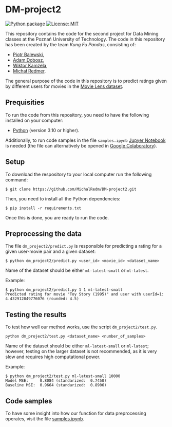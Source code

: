 # DM-project2

[![Python package](https://github.com/MichalRedm/DM-project2/actions/workflows/python-package.yml/badge.svg)](https://github.com/MichalRedm/DM-project2/actions/workflows/python-package.yml)
[![License: MIT](https://img.shields.io/badge/License-MIT-yellow.svg)](https://opensource.org/licenses/MIT)

This repository contains the code for the second project for Data Mining classes at the Poznań University of Technology. The code in this repository has been created by the team *Kung Fu Pandas*, consisting of:
- [Piotr Balewski](https://github.com/PBalewski),
- [Adam Dobosz](https://github.com/addobosz),
- [Wiktor Kamzela](https://github.com/Wector1),
- [Michał Redmer](https://github.com/MichalRedm).

The general purpose of the code in this repository is to predict ratings given by different users for movies in the [Movie Lens dataset](https://grouplens.org/datasets/movielens/).

## Prequisities

To run the code from this repository, you need to have the following installed on your computer:
- [Python](https://www.python.org/downloads/) (version 3.10 or higher).

Additionally, to run code samples in the file `samples.ipynb` [Jupyer Notebook](https://jupyter.org/install) is needed (the file can alternatively be opened in [Google Colaboratory](https://colab.research.google.com/)).

## Setup

To download the respository to your local computer run the following command:

```
$ git clone https://github.com/MichalRedm/DM-project2.git
```

Then, you need to install all the Python dependencies:

```
$ pip install -r requirements.txt
```

Once this is done, you are ready to run the code.

## Preprocessing the data

The file `dm_project2/predict.py` is responsible for predicting a rating for a given user-movie pair and a given dataset:
```
$ python dm_project2/predict.py <user_id> <movie_id> <dataset_name>
```
Name of the dataset should be either `ml-latest-small` or `ml-latest`.

Example:
```
$ python dm_project2/predict.py 1 1 ml-latest-small
Predicted rating for movie "Toy Story (1995)" and user with userId=1: 4.432912849776076 (rounded: 4.5)
```

## Testing the results

To test how well our method works, use the script `dm_project2/test.py`.
```
python dm_project2/test.py <dataset_name> <number_of_samples>
```
Name of the dataset should be either `ml-latest-small` or `ml-latest`; however, testing on the larger dataset is not recommended, as it is very slow and requires high computational power.

Example:
```
$ python dm_project2/test.py ml-latest-small 10000
Model MSE:     0.8084 (standarized:  0.7450)
Baseline MSE:  0.9664 (standarized:  0.8906)
```

## Code samples

To have some insight into how our function for data preprocessing operates, visit the file [samples.ipynb](https://github.com/MichalRedm/DM-project2/blob/main/dm_project2/samples.ipynb).
